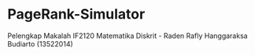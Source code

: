 # PageRank-Simulator

Pelengkap Makalah IF2120 Matematika Diskrit - Raden Rafly Hanggaraksa Budiarto (13522014)